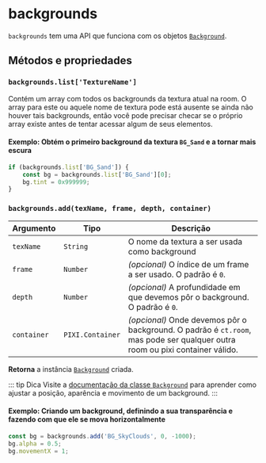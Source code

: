 # backgrounds

`backgrounds` tem uma API que funciona com os objetos [`Background`](background.md).

## Métodos e propriedades

### `backgrounds.list['TextureName']`

Contém um array com todos os backgrounds da textura atual na room. O array para este ou aquele nome de textura pode está ausente se ainda não houver tais backgrounds, então você pode precisar checar se o próprio array existe antes de tentar acessar algum de seus elementos.

#### Exemplo: Obtém o primeiro background da textura `BG_Sand` e a tornar mais escura

```js
if (backgrounds.list['BG_Sand']) {
    const bg = backgrounds.list['BG_Sand'][0];
    bg.tint = 0x999999;
}
```

### `backgrounds.add(texName, frame, depth, container)`

Argumento | Tipo | Descrição
-|-|-
`texName` | `String` | O nome da textura a ser usada como background
`frame` | `Number` | *(opcional)* O índice de um frame a ser usado. O padrão é `0`.
`depth` | `Number` | *(opcional)* A profundidade em que devemos pôr o background. O padrão é `0`.
`container` | `PIXI.Container` | *(opcional)* Onde devemos pôr o background. O padrão é `ct.room`, mas pode ser qualquer outra room ou pixi container válido.

**Retorna** a instância [`Background`](background.html) criada.

::: tip Dica
Visite a [documentação da classe `Background`](background.html) para aprender como ajustar a posição, aparência e movimento de um background.
:::

#### Exemplo: Criando um background, definindo a sua transparência e fazendo com que ele se mova horizontalmente

```js
const bg = backgrounds.add('BG_SkyClouds', 0, -1000);
bg.alpha = 0.5;
bg.movementX = 1;
```
